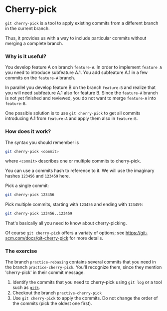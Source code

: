 # Cherry-pick

`git cherry-pick` is a tool to apply existing commits from a different branch in the current branch.

Thus, it provides us with a way to include particular commits without merging a complete branch.

### Why is it useful?

You develop feature A on branch `feature-A`. In order to implement `feature A` you need to introduce subfeature A.1.
You add subfeature A.1 in a few commits on the `feature-A` branch.

In parallel you develop feature B on the branch `feature-B` and realize that you will need subfeature A.1 also for feature B.
Since the `feature-A` branch is not yet finished and reviewed, you do not want to merge `feature-A` into `feature-B`.

One possible solution is to use `git cherry-pick` to get all commits introducing A.1 from `feature-A` and apply them also in `feature-B`.

### How does it work?

The syntax you should remember is
```bash
git cherry-pick <commit>
```
where `<commit>` describes one or multiple commits to cherry-pick.

You can use a commits hash to reference to it. We will use the imaginary hashes `123456` and `123459` here.

Pick a single commit:
```bash
git cherry-pick 123456
```

Pick multiple commits, starting with `123456` and ending with `123459`:
```bash
git cherry-pick 123456..123459
```

That's basically all you need to know about cherry-picking.

Of course `git cherry-pick` offers a variaty of options; see https://git-scm.com/docs/git-cherry-pick for more details.

### The exercise

The branch `practice-rebasing` contains several commits that you need 
in the branch `practice-cherry-pick`. You'll recognize them, since they mention 'cherry-pick' in their commit message.

1. Identify the commits that you need to cherry-pick using `git log` or a tool such as [`gitk`](https://git-scm.com/docs/gitk).
2. Checkout the branch `practive-cherry-pick`
3. Use `git cherry-pick` to apply the commits. Do not change the order of the commits (pick the oldest one first).

